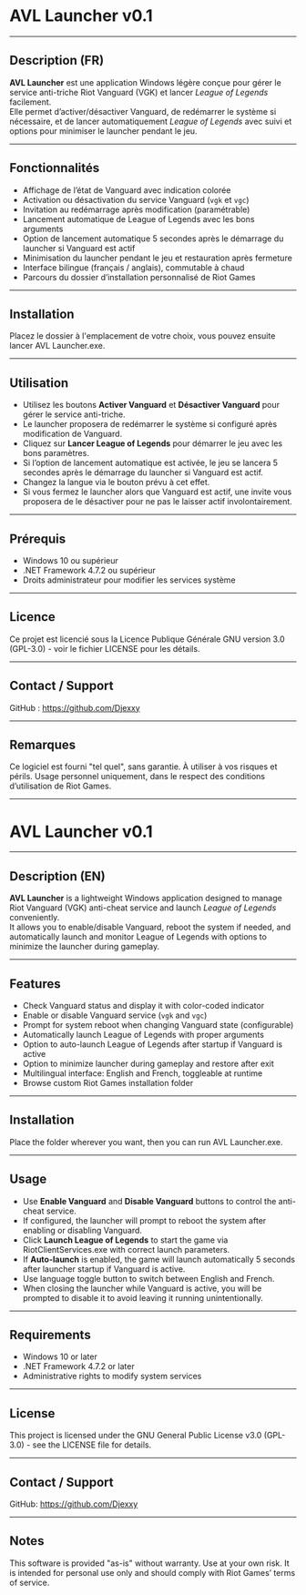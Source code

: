 # AVL Launcher v0.1

---

## Description (FR)

**AVL Launcher** est une application Windows légère conçue pour gérer le service anti-triche Riot Vanguard (VGK) et lancer *League of Legends* facilement.  
Elle permet d’activer/désactiver Vanguard, de redémarrer le système si nécessaire, et de lancer automatiquement *League of Legends* avec suivi et options pour minimiser le launcher pendant le jeu.

---

## Fonctionnalités

- Affichage de l’état de Vanguard avec indication colorée  
- Activation ou désactivation du service Vanguard (`vgk` et `vgc`)  
- Invitation au redémarrage après modification (paramétrable)  
- Lancement automatique de League of Legends avec les bons arguments  
- Option de lancement automatique 5 secondes après le démarrage du launcher si Vanguard est actif  
- Minimisation du launcher pendant le jeu et restauration après fermeture  
- Interface bilingue (français / anglais), commutable à chaud  
- Parcours du dossier d’installation personnalisé de Riot Games  

---

## Installation

Placez le dossier à l'emplacement de votre choix, vous pouvez ensuite lancer AVL Launcher.exe.

---

## Utilisation

- Utilisez les boutons **Activer Vanguard** et **Désactiver Vanguard** pour gérer le service anti-triche.  
- Le launcher proposera de redémarrer le système si configuré après modification de Vanguard.  
- Cliquez sur **Lancer League of Legends** pour démarrer le jeu avec les bons paramètres.  
- Si l’option de lancement automatique est activée, le jeu se lancera 5 secondes après le démarrage du launcher si Vanguard est actif.  
- Changez la langue via le bouton prévu à cet effet.  
- Si vous fermez le launcher alors que Vanguard est actif, une invite vous proposera de le désactiver pour ne pas le laisser actif involontairement.

---

## Prérequis

- Windows 10 ou supérieur  
- .NET Framework 4.7.2 ou supérieur  
- Droits administrateur pour modifier les services système  

---

## Licence

Ce projet est licencié sous la Licence Publique Générale GNU version 3.0 (GPL-3.0) - voir le fichier LICENSE pour les détails.

---

## Contact / Support

GitHub : https://github.com/Djexxy

---

## Remarques

Ce logiciel est fourni "tel quel", sans garantie. À utiliser à vos risques et périls. Usage personnel uniquement, dans le respect des conditions d’utilisation de Riot Games.

---

# AVL Launcher v0.1

---

## Description (EN)

**AVL Launcher** is a lightweight Windows application designed to manage Riot Vanguard (VGK) anti-cheat service and launch *League of Legends* conveniently.  
It allows you to enable/disable Vanguard, reboot the system if needed, and automatically launch and monitor League of Legends with options to minimize the launcher during gameplay.

---

## Features

- Check Vanguard status and display it with color-coded indicator  
- Enable or disable Vanguard service (`vgk` and `vgc`)  
- Prompt for system reboot when changing Vanguard state (configurable)  
- Automatically launch League of Legends with proper arguments  
- Option to auto-launch League of Legends after startup if Vanguard is active  
- Option to minimize launcher during gameplay and restore after exit  
- Multilingual interface: English and French, toggleable at runtime  
- Browse custom Riot Games installation folder  

---

## Installation

Place the folder wherever you want, then you can run AVL Launcher.exe.

---

## Usage

- Use **Enable Vanguard** and **Disable Vanguard** buttons to control the anti-cheat service.  
- If configured, the launcher will prompt to reboot the system after enabling or disabling Vanguard.  
- Click **Launch League of Legends** to start the game via RiotClientServices.exe with correct launch parameters.  
- If **Auto-launch** is enabled, the game will launch automatically 5 seconds after launcher startup if Vanguard is active.  
- Use language toggle button to switch between English and French.  
- When closing the launcher while Vanguard is active, you will be prompted to disable it to avoid leaving it running unintentionally.

---

## Requirements

- Windows 10 or later  
- .NET Framework 4.7.2 or later  
- Administrative rights to modify system services  

---

## License

This project is licensed under the GNU General Public License v3.0 (GPL-3.0) - see the LICENSE file for details.

---

## Contact / Support

GitHub: https://github.com/Djexxy  

---

## Notes

This software is provided "as-is" without warranty. Use at your own risk. It is intended for personal use only and should comply with Riot Games’ terms of service.
